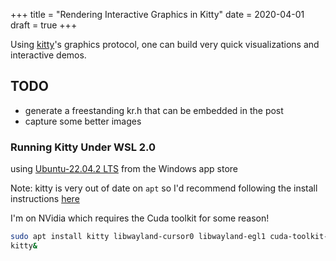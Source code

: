+++
title = "Rendering Interactive Graphics in Kitty"
date = 2020-04-01
draft = true
+++

Using [kitty](https://sw.kovidgoyal.net/kitty/)'s graphics protocol, one can build very quick visualizations and interactive demos.

<!-- more -->


## TODO
- generate a freestanding kr.h that can be embedded in the post
- capture some better images


### Running Kitty Under WSL 2.0

using [Ubuntu-22.04.2 LTS](https://apps.microsoft.com/store/detail/ubuntu-22042-lts/9PN20MSR04DW?hl=en-us&gl=us&rtc=1) from the Windows app store

Note: kitty is very out of date on `apt` so I'd recommend following the install instructions [here](https://sw.kovidgoyal.net/kitty/binary/)

I'm on NVidia which requires the Cuda toolkit for some reason!

```bash
sudo apt install kitty libwayland-cursor0 libwayland-egl1 cuda-toolkit-11-0
kitty&
```